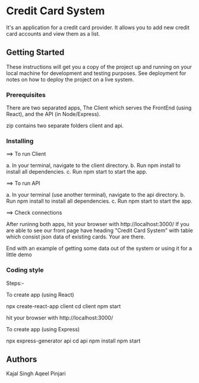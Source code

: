 # Credit Card System

It's an application for a credit card provider. It allows you to add new credit card accounts and view them as a list.

## Getting Started

These instructions will get you a copy of the project up and running on your local machine for development and testing purposes. See deployment for notes on how to deploy the project on a live system.

### Prerequisites

There are two separated apps, The Client which serves the FrontEnd (using React), and the API (in Node/Express).

zip contains two separate folders client and api.

### Installing
 
==> To run Client 

a. In your terminal, navigate to the client directory.
b. Run npm install to install all dependencies.
c. Run npm start to start the app.

==> To run API

a. In your terminal (use another terminal), navigate to the api directory.
b. Run npm install to install all dependencies.
c. Run npm start to start the app.

==> Check connections

After runinng both apps, hit your browser with http://localhost:3000/
If you are able to see our front page have heading "Credit Card System" with table which consist json data of existing cards.
Your are there.

End with an example of getting some data out of the system or using it for a little demo


### Coding style

Steps:-

To create app (using React)

npx create-react-app client
cd client
npm start

hit your browser with http://localhost:3000/

To create app (using Express)

npx express-generator api
cd api
npm install
npm start

## Authors

Kajal Singh 
Aqeel Pinjari


